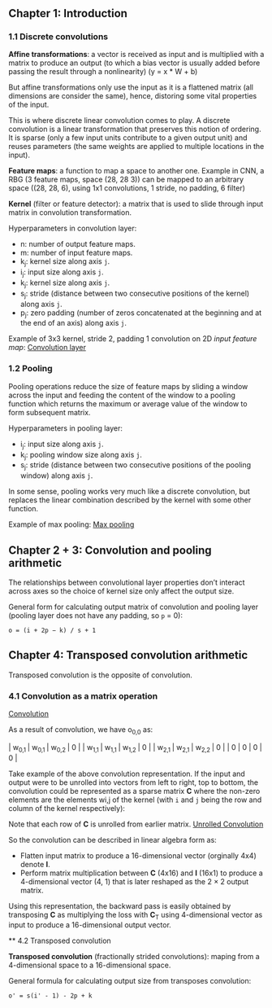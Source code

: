 #

## Chapter 1: Introduction

### 1.1 Discrete convolutions

**Affine transformations**: a vector is received as input and is multiplied with a matrix to produce an output (to which a bias vector is usually added before passing the result through a nonlinearity) (y = x * W + b)

But affine transformations only use the input as it is a flattened matrix (all dimensions are consider the same), hence, distoring some vital properties of the input.

This is where discrete linear convolution comes to play. A discrete convolution is a linear transformation that preserves this notion of ordering. It is sparse (only a few input units contribute to a given output unit) and reuses parameters (the same weights are applied to multiple locations in the input).

**Feature maps**: a function to map a space to another one. Example in CNN, a RBG (3 feature maps, space (28, 28 3)) can be mapped to an arbitrary space ((28, 28, 6), using 1x1 convolutions, 1 stride, no padding, 6 filter)

**Kernel** (filter or feature detector): a matrix that is used to slide through input matrix in convolution transformation.

Hyperparameters in convolution layer:
* n: number of output feature maps.
* m: number of input feature maps.
* k<sub>j</sub>: kernel size along axis `j`.
* i<sub>j</sub>: input size along axis `j`.
* k<sub>j</sub>: kernel size along axis `j`.
* s<sub>j</sub>: stride (distance between two consecutive positions of the kernel) along axis `j`.
* p<sub>j</sub>: zero padding (number of zeros concatenated at the beginning and at the end of an axis) along axis `j`.

Example of 3x3 kernel, stride 2, padding 1 convolution on 2D *input feature map*:
[Convolution layer](p1-convolution.png "Convolution layer")

### 1.2 Pooling

Pooling operations reduce the size of feature maps by sliding a window across the input and feeding the content of the window to a pooling function which returns the maximum or average value of the window to form subsequent matrix.

Hyperparameters in pooling layer:
* i<sub>j</sub>: input size along axis `j`.
* k<sub>j</sub>: pooling window size along axis `j`.
* s<sub>j</sub>: stride (distance between two consecutive positions of the pooling window) along axis `j`.

In some sense, pooling works very much like a discrete convolution, but replaces the linear combination described by the kernel with some other function.

Example of max pooling:
[Max pooling](max-pooling.png "Max pooling")

## Chapter 2 + 3: Convolution and pooling arithmetic

The relationships between convolutional layer properties don’t interact across axes so the choice of kernel size only affect the output size.

General form for calculating output matrix of convolution and pooling layer (pooling layer does not have any padding, so `p` = 0):
```
o = (i + 2p − k) / s + 1
```

## Chapter 4: Transposed convolution arithmetic

Transposed convolution is the opposite of convolution.

### 4.1 Convolution as a matrix operation

[Convolution](convolution.png "Convolution")

As a result of convolution, we have o<sub>0,0</sub> as:

| w<sub>0,1 </sub> | w<sub>0,1 </sub> | w<sub>0,2 </sub> | 0 |
| w<sub>1,1 </sub> | w<sub>1,1 </sub> | w<sub>1,2 </sub> | 0 |
| w<sub>2,1 </sub> | w<sub>2,1 </sub> | w<sub>2,2 </sub> | 0 |
| 0 | 0 | 0 | 0 |

Take example of the above convolution representation. If the input and output were to be unrolled into vectors from left to right, top to bottom, the convolution could be represented as a sparse matrix **C** where the non-zero elements are the elements wi,j of the kernel (with `i` and `j` being the row and column of the kernel respectively):

Note that each row of **C** is unrolled from earlier matrix.
[Unrolled Convolution](unrolled_convolution.png "Unrolled Convolution")

So the convolution can be described in linear algebra form as: 
* Flatten input matrix to produce a 16-dimensional vector (orginally 4x4) denote **I**.
* Perform matrix multiplication between **C** (4x16) and **I** (16x1) to
produce a 4-dimensional vector (4, 1) that is later reshaped as the 2 × 2 output matrix.

Using this representation, the backward pass is easily obtained by transposing **C** as multiplying the loss with **C**<sub>T</sub> using 4-dimensional vector as input to produce a 16-dimensional output vector.

** 4.2 Transposed convolution

**Transposed convolution** (fractionally strided convolutions): maping from a 4-dimensional space to a 16-dimensional space.


General formula for calculating output size from transposes convolution:
```
o' = s(i' - 1) - 2p + k
```